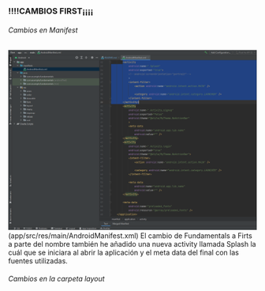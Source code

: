 ### !!!!CAMBIOS FIRST¡¡¡¡
###### Cambios en Manifest
![GitHub Logo](/images/manifest.png)
(app/src/res/main/AndroidManifest.xml)
El cambio de Fundamentals a Firts a parte del nombre también he añadido una nueva activity llamada Splash 
la cuál que se iniciara al abrir la aplicación y el meta data del final con las fuentes utilizadas.

###### Cambios en la carpeta layout

[//]: # (![GitHub Logo]&#40;/images/activity_main.png&#41;)
